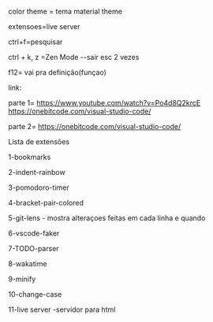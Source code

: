 color theme = tema 
material  theme

extensoes=live server

ctrl+f=pesquisar

ctrl + k, z =Zen Mode --sair esc 2 vezes

f12= vai pra definição(funçao)

link:

parte 1=
https://www.youtube.com/watch?v=Po4d8Q2krcE
https://onebitcode.com/visual-studio-code/

parte 2=
https://onebitcode.com/visual-studio-code/

Lista de extensões

1-bookmarks

2-indent-rainbow

3-pomodoro-timer

4-bracket-pair-colored

5-git-lens - mostra alteraçoes feitas em cada linha e quando

6-vscode-faker

7-TODO-parser

8-wakatime

9-minify

10-change-case

11-live server -servidor para html 

